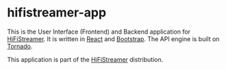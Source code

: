 # hifistreamer-app

This is the User Interface (Frontend) and Backend application for [HiFiStreamer](https://github.com/orenskl/HiFiStreamer). 
It is written in [React](https://reactjs.org) and [Bootstrap](https://react-bootstrap.github.io). 
The API engine is built on [Tornado](https://www.tornadoweb.org/en/stable/).

This application is part of the [HiFiStreamer](https://github.com/orenskl/HiFiStreamer) distribution.
